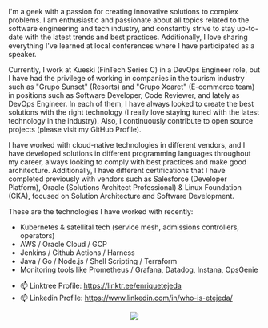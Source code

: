 <!--
**EnriqueTejeda/EnriqueTejeda** is a ✨ _special_ ✨ repository because its `README.md` (this file) appears on your GitHub profile.

Here are some ideas to get you started:

- 🔭 I’m currently working on ...
- 🌱 I’m currently learning ...
- 👯 I’m looking to collaborate on ...
- 🤔 I’m looking for help with ...
- 💬 Ask me about ...
- 📫 How to reach me: ...
- 😄 Pronouns: ...
- ⚡ Fun fact: ...
-->

I'm a geek with a passion for creating innovative solutions to complex problems. I am enthusiastic and passionate about all topics related to the software engineering and tech industry, and constantly strive to stay up-to-date with the latest trends and best practices. Additionally, I love sharing everything I've learned at local conferences where I have participated as a speaker.

Currently, I work at Kueski (FinTech Series C) in a DevOps Engineer role, but I have had the privilege of working in companies in the tourism industry such as "Grupo Sunset" (Resorts) and "Grupo Xcaret" (E-commerce team) in positions such as Software Developer, Code Reviewer, and lately as DevOps Engineer. In each of them, I have always looked to create the best solutions with the right technology (I really love staying tuned with the latest technology in the industry). Also, I continuously contribute to open source projects (please visit my GitHub Profile).

I have worked with cloud-native technologies in different vendors, and I have developed solutions in different programming languages throughout my career, always looking to comply with best practices and make good architecture. Additionally, I have different certifications that I have completed previously with vendors such as Salesforce (Developer Platform), Oracle (Solutions Architect Professional) & Linux Foundation (CKA), focused on Solution Architecture and Software Development.

These are the technologies I have worked with recently:

- Kubernetes & satellital tech (service mesh, admissions controllers, operators)
- AWS / Oracle Cloud / GCP
- Jenkins / Github Actions / Harness 
- Java / Go / Node.js / Shell Scripting / Terraform
- Monitoring tools like Prometheus / Grafana, Datadog, Instana, OpsGenie

* 📫 Linktree Profile: https://linktr.ee/enriquetejeda
* 📫 Linkedin Profile: https://www.linkedin.com/in/who-is-etejeda/

<p align="center">
  <img src="https://github-readme-stats.vercel.app/api?username=EnriqueTejeda&count_private=true&show_icons=true&theme=solarized-dark">
</p>
